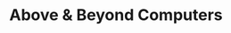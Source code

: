 ---
title: "Above & Beyond Computers"
url: /pittsburgh/above-und-beyond-computers/
shop: Computer
---
